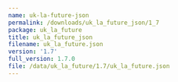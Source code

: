 ```yaml
---
name: uk-la-future-json
permalink: /downloads/uk_la_future_json/1_7
package: uk_la_future
title: uk_la_future_json
filename: uk_la_future.json
version: '1.7'
full_version: 1.7.0
file: /data/uk_la_future/1.7/uk_la_future.json
---
```

